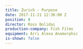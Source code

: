 ```yaml
---
title: Zurich - Purpose
date: 2017-11-21 12:36:00 Z
position: 8
director: Ross Bolidai
production-company: Fish Films
equipment: Arri Alexa Anamorphic
is-shown: false
---
```



